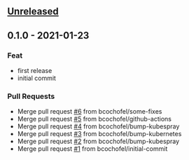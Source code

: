 <a name="unreleased"></a>
## [Unreleased]


<a name="0.1.0"></a>
## 0.1.0 - 2021-01-23
### Feat
- first release
- initial commit

### Pull Requests
- Merge pull request [#6](https://github.com/bcochofel/vagrant-kubespray/issues/6) from bcochofel/some-fixes
- Merge pull request [#5](https://github.com/bcochofel/vagrant-kubespray/issues/5) from bcochofel/github-actions
- Merge pull request [#4](https://github.com/bcochofel/vagrant-kubespray/issues/4) from bcochofel/bump-kubespray
- Merge pull request [#3](https://github.com/bcochofel/vagrant-kubespray/issues/3) from bcochofel/bump-kubernetes
- Merge pull request [#2](https://github.com/bcochofel/vagrant-kubespray/issues/2) from bcochofel/bump-kubespray
- Merge pull request [#1](https://github.com/bcochofel/vagrant-kubespray/issues/1) from bcochofel/initial-commit


[Unreleased]: https://github.com/bcochofel/vagrant-kubespray/compare/0.1.0...HEAD
